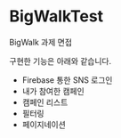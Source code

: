 # BigWalkTest
BigWalk 과제 면접

구현한 기능은 아래와 같습니다.
 - Firebase 통한 SNS 로그인
 - 내가 참여한 캠페인
 - 캠페인 리스트
 - 필터링
 - 페이지네이션
